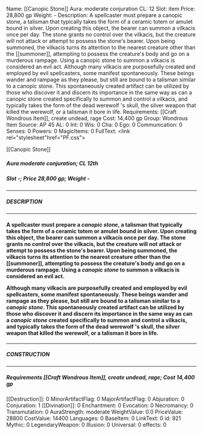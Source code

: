 Name: [[Canopic Stone]]
Aura: moderate conjuration
CL: 12
Slot: item
Price: 28,800 gp
Weight: -
Description: A spellcaster must prepare a canopic stone, a talisman that typically takes the form of a ceramic totem or amulet bound in silver. Upon creating this object, the bearer can summon a vilkacis once per day. The stone grants no control over the vilkacis, but the creature will not attack or attempt to possess the stone's bearer. Upon being summoned, the vilkacis turns its attention to the nearest creature other than the [[summoner]], attempting to possess the creature's body and go on a murderous rampage. Using a canopic stone to summon a vilkacis is considered an evil act. Although many vilkacis are purposefully created and employed by evil spellcasters, some manifest spontaneously. These beings wander and rampage as they please, but still are bound to a talisman similar to a canopic stone. This spontaneously created artifact can be utilized by those who discover it and discern its importance in the same way as can a canopic stone created specifically to summon and control a vilkacis, and typically takes the form of the dead werewolf 's skull, the silver weapon that killed the werewolf, or a talisman it bore in life.
Requirements: [[Craft Wondrous Item]], create undead, rage
Cost: 14,400 gp
Group: Wondrous Item
Source: AP 45
AL: 0
Int: 0
Wis: 0
Cha: 0
Ego: 0
Communication: 0
Senses: 0
Powers: 0
MagicItems: 0
FullText: <link rel="stylesheet"href="PF.css"><div class="heading"><p class="alignleft">[[Canopic Stone]]</p><div style="clear: both;"></div></div><div><h5><b>Aura </b>moderate conjuration; <b>CL </b>12th</h5><h5><b>Slot </b>-; <b>Price </b>28,800 gp; <b>Weight </b>-</h5></div><hr/><div><h5><b>DESCRIPTION</b></h5></div><hr/><div><h4><p>A spellcaster must prepare a <i>canopic stone</i>, a talisman that typically takes the form of a ceramic totem or amulet bound in silver. Upon creating this object, the bearer can summon a vilkacis once per day. The stone grants no control over the vilkacis, but the creature will not attack or attempt to possess the stone's bearer. Upon being summoned, the vilkacis turns its attention to the nearest creature other than the [[summoner]], attempting to possess the creature's body and go on a murderous rampage. Using a <i>canopic stone</i> to summon a vilkacis is considered an evil act.</p><p>Although many vilkacis are purposefully created and employed by evil spellcasters, some manifest spontaneously. These beings wander and rampage as they please, but still are bound to a talisman similar to a <i>canopic stone</i>. This spontaneously created artifact can be utilized by those who discover it and discern its importance in the same way as can a <i>canopic stone</i> created specifically to summon and control a vilkacis, and typically takes the form of the dead werewolf 's skull, the silver weapon that killed the werewolf, or a talisman it bore in life.</p></h4></div><hr/><div><h5><b>CONSTRUCTION</b></h5></div><hr/><div><h5><b>Requirements </b>[[Craft Wondrous Item]], <i>create undead</i>, <i>rage</i>; <b>Cost </b>14,400 gp</h5></div>
[[Destruction]]: 0
MinorArtifactFlag: 0
MajorArtifactFlag: 0
Abjuration: 0
Conjuration: 1
[[Divination]]: 0
Enchantment: 0
Evocation: 0
Necromancy: 0
Transmutation: 0
AuraStrength: moderate
WeightValue: 0.0
PriceValue: 28800
CostValue: 14400
Languages: 0
BaseItem: 0
LinkText: 0
id: 921
Mythic: 0
LegendaryWeapon: 0
Illusion: 0
Universal: 0
effects: 0
